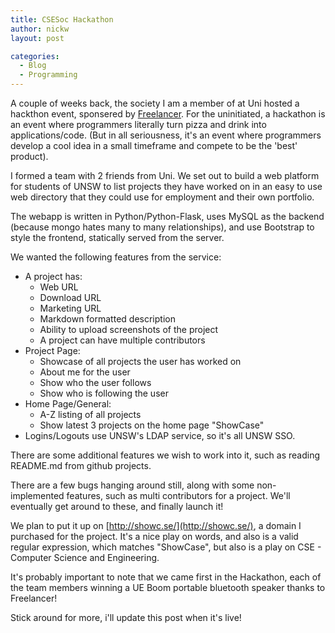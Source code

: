 ```yaml
---
title: CSESoc Hackathon
author: nickw
layout: post

categories:
  - Blog
  - Programming
---
```


A couple of weeks back, the society I am a member of at Uni hosted a hackthon 
event, sponsered by [Freelancer](https://www.freelancer.com.au/). For the 
uninitiated, a hackathon is an event where programmers literally turn pizza and 
drink into applications/code. (But in all seriousness, it's an event where 
programmers develop a cool idea in a small timeframe and compete to be the 
'best' product).

I formed a team with 2 friends from Uni. We set out to build a web platform for
students of UNSW to list projects they have worked on in an easy to use web
directory that they could use for employment and their own portfolio. 

The webapp is written in Python/Python-Flask, uses MySQL as the backend 
(because mongo hates many to many relationships), and use Bootstrap to style
the frontend, statically served from the server. 

We wanted the following features from the service:

- A project has:
    - Web URL
    - Download URL
    - Marketing URL
    - Markdown formatted description
    - Ability to upload screenshots of the project
    - A project can have multiple contributors
- Project Page:
    - Showcase of all projects the user has worked on
    - About me for the user
    - Show who the user follows
    - Show who is following the user
- Home Page/General:
    - A-Z listing of all projects
    - Show latest 3 projects on the home page "ShowCase"
- Logins/Logouts use UNSW's LDAP service, so it's all UNSW SSO.

There are some additional features we wish to work into it, such as reading
README.md from github projects. 

There are a few bugs hanging around still, along with some non-implemented 
features, such as multi contributors for a project. We'll eventually get around
to these, and finally launch it!

We plan to put it up on [http://showc.se/](http://showc.se/), a domain I 
purchased for the project. It's a nice play on words, and also is a valid 
regular expression, which matches "ShowCase", but also is a play on CSE - 
Computer Science and Engineering.

It's probably important to note that we came first in the Hackathon, each of 
the team members winning a UE Boom portable bluetooth speaker thanks to 
Freelancer!

Stick around for more, i'll update this post when it's live!

